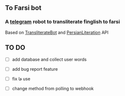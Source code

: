 ## To Farsi bot

### A [telegram](https://telegram.org/) robot to transliterate finglish to farsi

Based on [TransliterateBot](https://github.com/Separius/TransliterateBot) and [PersianLiteration](https://github.com/masihyeganeh/PersianLiteration) API

## TO DO

- [ ] add database and collect user words
- [ ] add bug report feature
- [ ] fix فا use
- [ ] change method from polling to webhook

